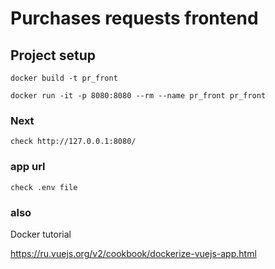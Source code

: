 # Purchases requests frontend

## Project setup
```
docker build -t pr_front

docker run -it -p 8080:8080 --rm --name pr_front pr_front
```

### Next
```
check http://127.0.0.1:8080/ 
```

### app url
```
check .env file
```
### also

Docker tutorial

https://ru.vuejs.org/v2/cookbook/dockerize-vuejs-app.html
